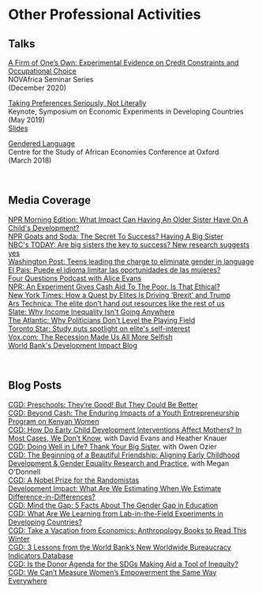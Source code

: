 # Other Professional Activities

## Talks

[A Firm of One’s Own: Experimental Evidence on Credit Constraints and Occupational Choice](https://youtu.be/A-VK9y7aaaU)  
NOVAfrica Seminar Series   
(December 2020)  

[Taking Preferences Seriously, Not Literally](https://berkeley-haas.hosted.panopto.com/Panopto/Pages/Viewer.aspx?id=b07cf1d7-fc1e-492f-abfd-aa5c012ae89e)  
Keynote, Symposium on Economic Experiments in Developing Countries  
(May 2019)  
[Slides](http://pamjakiela.com/jakiela-seedec-keynote.pdf)  

[Gendered Language](https://www.youtube.com/watch?v=_NNDUEhzU_Q&feature=youtu.be)  
Centre for the Study of African Economies Conference at Oxford   
(March 2018)  

<br>

## Media Coverage

[NPR Morning Edition: What Impact Can Having An Older Sister Have On A Child's Development?](https://www.npr.org/2020/12/16/947027225/what-impact-can-having-an-older-sister-have-on-a-childs-development)  
[NPR Goats and Soda: The Secret To Success? Having A Big Sister](https://www.npr.org/sections/goatsandsoda/2020/12/17/947566797/the-secret-to-success-having-a-big-sister)    
[NBC's TODAY: Are big sisters the key to success? New research suggests yes](ttps://www.today.com/health/birth-order-are-big-sisters-key-success-t204701)    
[Washington Post: Teens leading the charge to eliminate gender in language](https://www.washingtonpost.com/dc-md-va/2019/12/05/teens-argentina-are-leading-charge-gender-neutral-language/?arc404=true)   
[El Pais: Puede el idioma limitar las oportunidades de las mujeres?](https://elpais.com/internacional/2019/03/18/actualidad/1552935977_717400.html)   
[Four Questions Podcast with Alice Evans](https://soundcloud.com/user-845572280/does-violence-increase-risk-aversion-drs-pamela-jakiela-owen-ozier)   
[NPR: An Experiment Gives Cash Aid To The Poor. Is That Ethical?](https://www.npr.org/sections/goatsandsoda/2017/09/13/542261863/cash-aid-changed-this-family-s-life-so-why-is-their-government-skeptical)  
[New York Times: How a Quest by Elites Is Driving ‘Brexit’ and Trump](http://www.nytimes.com/2016/07/03/upshot/how-a-quest-by-elites-is-driving-brexit-and-trump.html?em_pos=small&emc=edit_up_20160701&nl=upshot&nl_art=0&nlid=56075707&ref=headline&te=1&_r=0)  
[Ars Technica: The elite don't hand out resources like the rest of us](http://arstechnica.co.uk/science/2015/09/the-elite-dont-hand-out-resources-like-the-rest-of-us/)   
[Slate: Why Income Inequality Isn't Going Anywhere](http://www.slate.com/articles/news_and_politics/the_dismal_science/2015/09/income_inequality_rich_democrats_don_t_care_about_the_problem_any_more_than.html)  
[The Atlantic: Why Politicians Don't Level the Playing Field](http://www.citylab.com/work/2015/09/why-politicians-dont-level-the-playing-field/405619/)  
[Toronto Star: Study puts spotlight on elite's self-interest](http://www.thestar.com/news/world/2015/09/18/study-puts-spotlight-on-elites-self-interest.html)   
[Vox.com: The Recession Made Us All More Selfish](http://www.vox.com/2014/6/1/5755558/the-recession-made-us-all-more-selfish)  
[World Bank's Development Impact Blog](http://blogs.worldbank.org/impactevaluations/pull-him-down-how-about-pull-her-down)   

<br>

## Blog Posts

[CGD:  Preschools: They’re Good! But They Could Be Better](https://www.cgdev.org/blog/preschools-theyre-good-they-could-be-better)  
[CGD:  Beyond Cash: The Enduring Impacts of a Youth Entrepreneurship Program on Kenyan Women](https://www.cgdev.org/blog/beyond-cash-enduring-impacts-youth-entrepreneurship-program-kenyan-women)  
[CGD:  How Do Early Child Development Interventions Affect Mothers? In Most Cases, We Don’t Know](https://www.cgdev.org/blog/how-do-early-child-development-interventions-affect-mothers-most-cases-we-dont-know), with David Evans and Heather Knauer  
[CGD:  Doing Well in Life? Thank Your Big Sister](https://www.cgdev.org/blog/doing-well-life-thank-your-big-sister), with Owen Ozier  
[CGD:  The Beginning of a Beautiful Friendship: Aligning Early Childhood Development & Gender Equality Research and Practice](https://www.cgdev.org/blog/beginning-beautiful-friendship-aligning-childhood-development-gender-equality), with Megan O'Donnell  
[CGD:  A Nobel Prize for the Randomistas](https://www.cgdev.org/blog/nobel-prize-randomistas)  
[Development Impact:  What Are We Estimating When We Estimate Difference-in-Differences?](https://blogs.worldbank.org/impactevaluations/what-are-we-estimating-when-we-estimate-difference-differences)  
[CGD:  Mind the Gap: 5 Facts About The Gender Gap in Education](https://www.cgdev.org/blog/mind-gap-5-facts-about-gender-gap-education)  
[CGD:  What Are We Learning from Lab-in-the-Field Experiments in Developing Countries?](https://www.cgdev.org/blog/what-are-we-learning-lab-field-experiments-developing-countries)  
[CGD:  Take a Vacation from Economics: Anthropology Books to Read This Winter](https://www.cgdev.org/blog/take-vacation-economics-anthropology-books-read-winter)  
[CGD:  3 Lessons from the World Bank’s New Worldwide Bureaucracy Indicators Database](https://www.cgdev.org/blog/three-lessons-world-banks-new-worldwide-bureaucracy-indicators-database)  
[CGD:  Is the Donor Agenda for the SDGs Making Aid a Tool of Inequity?](https://www.cgdev.org/blog/donor-agenda-sdgs-making-aid-tool-inequity)  
[CGD:  We Can’t Measure Women’s Empowerment the Same Way Everywhere](https://www.cgdev.org/blog/we-cant-measure-womens-empowerment-same-way-everywhere-should-we-try)  

<br>





